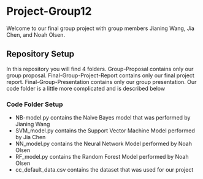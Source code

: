 # Project-Group12

Welcome to our final group project with group members Jianing Wang, Jia Chen, and Noah Olsen.

## Repository Setup
In this repository you will find 4 folders. Group-Proposal contains only our group proposal. Final-Group-Project-Report contains only our final project report. Final-Group-Presentation contains only our group presentation. Our code folder is a little more complicated and is described below

### Code Folder Setup
* NB-model.py contains the Naive Bayes model that was performed by Jianing Wang
* SVM_model.py contains the Support Vector Machine Model performed by Jia Chen
* NN_model.py contains the Neural Network Model performed by Noah Olsen
* RF_model.py contains the Random Forest Model performed by Noah Olsen
* cc_default_data.csv contains the dataset that was used for our project
